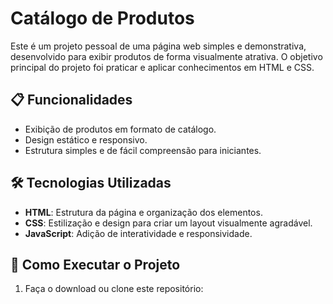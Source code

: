 # Catálogo de Produtos

Este é um projeto pessoal de uma página web simples e demonstrativa, desenvolvido para exibir produtos de forma visualmente atrativa. O objetivo principal do projeto foi praticar e aplicar conhecimentos em HTML e CSS.

## 📋 Funcionalidades

- Exibição de produtos em formato de catálogo.
- Design estático e responsivo.
- Estrutura simples e de fácil compreensão para iniciantes.

## 🛠️ Tecnologias Utilizadas

- **HTML**: Estrutura da página e organização dos elementos.
- **CSS**: Estilização e design para criar um layout visualmente agradável.
- **JavaScript**: Adição de interatividade e responsividade.

## 🚀 Como Executar o Projeto

1. Faça o download ou clone este repositório: